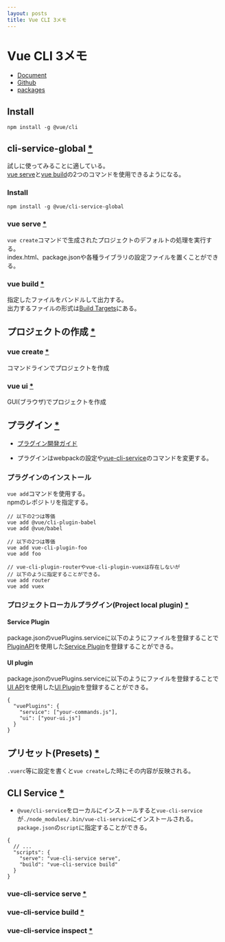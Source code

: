 ```yaml
---
layout: posts
title: Vue CLI 3メモ 
---
```

# Vue CLI 3メモ 

* [Document](https://cli.vuejs.org/)  
* [Github](https://github.com/vuejs/vue-cli)  
* [packages](https://github.com/vuejs/vue-cli/tree/dev/packages/%40vue)  

## Install

```
npm install -g @vue/cli
```

## cli-service-global [\*](https://cli.vuejs.org/guide/prototyping.html#instant-prototyping)

試しに使ってみることに適している。  
[vue serve](https://cli.vuejs.org/guide/prototyping.html#vue-serve)と[vue build](https://cli.vuejs.org/guide/prototyping.html#vue-build)の2つのコマンドを使用できるようになる。

### Install

```
npm install -g @vue/cli-service-global
```

### vue serve [\*](https://cli.vuejs.org/guide/prototyping.html#vue-serve)

`vue create`コマンドで生成されたプロジェクトのデフォルトの処理を実行する。  
index.html、package.jsonや各種ライブラリの設定ファイルを置くことができる。

### vue build [\*](https://cli.vuejs.org/guide/prototyping.html#vue-build)

指定したファイルをバンドルして出力する。  
出力するファイルの形式は[Build Targets](https://cli.vuejs.org/guide/build-targets.html#build-targets)にある。

## プロジェクトの作成 [\*](https://cli.vuejs.org/guide/creating-a-project.html#creating-a-project)

### vue create [\*](https://cli.vuejs.org/guide/creating-a-project.html#vue-create)

コマンドラインでプロジェクトを作成

### vue ui [\*](https://cli.vuejs.org/guide/creating-a-project.html#using-the-gui)

GUI(ブラウザ)でプロジェクトを作成

## プラグイン [\*](https://cli.vuejs.org/guide/plugins-and-presets.html#plugins)

* [プラグイン開発ガイド](https://cli.vuejs.org/dev-guide/plugin-dev.html)

* プラグインはwebpackの設定や[vue-cli-service](https://cli.vuejs.org/guide/cli-service.html)のコマンドを変更する。

### プラグインのインストール

`vue add`コマンドを使用する。  
npmのレポジトリを指定する。

```
// 以下の2つは等価
vue add @vue/cli-plugin-babel
vue add @vue/babel

// 以下の2つは等価
vue add vue-cli-plugin-foo
vue add foo

// vue-cli-plugin-routerやvue-cli-plugin-vuexは存在しないが
// 以下のように指定することができる。
vue add router
vue add vuex
```

### プロジェクトローカルプラグイン(Project local plugin) [\*](https://cli.vuejs.org/guide/plugins-and-presets.html#project-local-plugin)

#### Service Plugin

package.jsonのvuePlugins.serviceに以下のようにファイルを登録することで[PluginAPI](https://github.com/vuejs/vue-cli/blob/dev/packages/%40vue/cli-service/lib/PluginAPI.js)を使用した[Service Plugin](https://cli.vuejs.org/dev-guide/plugin-dev.html#service-plugin)を登録することができる。

#### UI plugin

package.jsonのvuePlugins.serviceに以下のようにファイルを登録することで[UI API](https://cli.vuejs.org/dev-guide/ui-api.html#ui-api)を使用した[UI Plugin](https://cli.vuejs.org/dev-guide/ui-info.html)を登録することができる。

```
{
  "vuePlugins": {
    "service": ["your-commands.js"],
    "ui": ["your-ui.js"]
  }
}
```

## プリセット(Presets) [\*](https://cli.vuejs.org/guide/plugins-and-presets.html#presets)

`.vuerc`等に設定を書くと`vue create`した時にその内容が反映される。

## CLI Service [\*](https://cli.vuejs.org/guide/cli-service.html#cli-service)

* `@vue/cli-service`をローカルにインストールすると`vue-cli-service`が`./node_modules/.bin/vue-cli-service`にインストールされる。  
`package.json`の`script`に指定することができる。

```
{
  // ...
  "scripts": {
    "serve": "vue-cli-service serve",
    "build": "vue-cli-service build"
  }
}
```

### vue-cli-service serve [\*](https://cli.vuejs.org/guide/cli-service.html#vue-cli-service-serve)

### vue-cli-service build [\*](https://cli.vuejs.org/guide/cli-service.html#vue-cli-service-build)

### vue-cli-service inspect [\*](https://cli.vuejs.org/guide/cli-service.html#vue-cli-service-inspect)

